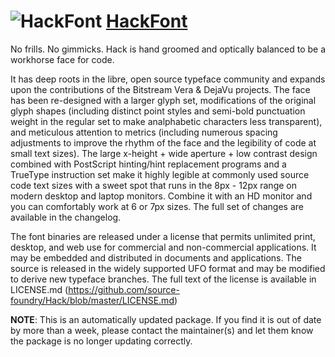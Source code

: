 # ![HackFont](https://cdn.rawgit.com/pauby/ChocoPackages/5ed579e5/icons/hackfont.png "HackFont Logo") [HackFont](https://chocolatey.org/packages/hackfont)

No frills. No gimmicks. Hack is hand groomed and optically balanced to be a workhorse face for code.

It has deep roots in the libre, open source typeface community and expands upon the contributions of the Bitstream Vera &amp; DejaVu projects. The face has been re-designed with a larger glyph set, modifications of the original glyph shapes (including distinct point styles and semi-bold punctuation weight in the regular set to make analphabetic characters less transparent), and meticulous attention to metrics (including numerous spacing adjustments to improve the rhythm of the face and the legibility of code at small text sizes). The large x-height + wide aperture + low contrast design combined with PostScript hinting/hint replacement programs and a TrueType instruction set make it highly legible at commonly used source code text sizes with a sweet spot that runs in the 8px - 12px range on modern desktop and laptop monitors. Combine it with an HD monitor and you can comfortably work at 6 or 7px sizes. The full set of changes are available in the changelog.

The font binaries are released under a license that permits unlimited print, desktop, and web use for commercial and non-commercial applications. It may be embedded and distributed in documents and applications. The source is released in the widely supported UFO format and may be modified to derive new typeface branches. The full text of the license is available in LICENSE.md (https://github.com/source-foundry/Hack/blob/master/LICENSE.md)

**NOTE**: This is an automatically updated package. If you find it is out of date by more than a week, please contact the maintainer(s) and let them know the package is no longer updating correctly.